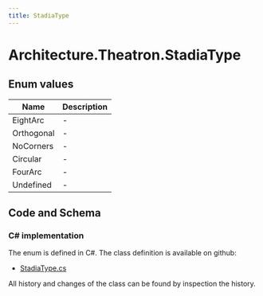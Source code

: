 ```yaml
---
title: StadiaType
---
```


# Architecture.Theatron.StadiaType



## Enum values

| Name            | Description                                                    |
|-----------------|----------------------------------------------------------------|
| EightArc |  -  |
| Orthogonal |  -  |
| NoCorners |  -  |
| Circular |  -  |
| FourArc |  -  |
| Undefined |  -  |


## Code and Schema

### C# implementation

The enum is defined in C#. The class definition is available on github:

- [StadiaType.cs](https://github.com/BHoM/BHoM/blob/develop/Architecture_oM/Theatron/Enums/StadiaType.cs)

All history and changes of the class can be found by inspection the history.
